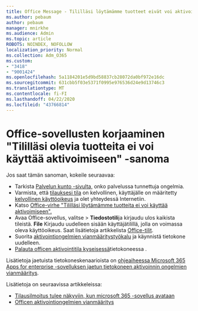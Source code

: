 ```yaml
---
title: Office Message - Tililläsi löytämämme tuotteet eivät voi aktivoida
ms.author: pebaum
author: pebaum
manager: mnirkhe
ms.audience: Admin
ms.topic: article
ROBOTS: NOINDEX, NOFOLLOW
localization_priority: Normal
ms.collection: Adm_O365
ms.custom:
- "3418"
- "9001424"
ms.openlocfilehash: 5a1184201e5d9bd58837cb28072da0bf972e16dc
ms.sourcegitcommit: 631cbb5f03e5371f0995e976536d24e9d13746c3
ms.translationtype: MT
ms.contentlocale: fi-FI
ms.lasthandoff: 04/22/2020
ms.locfileid: "43766814"
---
```

# <a name="fixing-the-office-apps-the-products-we-found-in-your-account-cant-be-used-to-activate-message"></a>Office-sovellusten korjaaminen "Tililläsi olevia tuotteita ei voi käyttää aktivoimiseen" -sanoma

Jos saat tämän sanoman, kokeile seuraavaa:

- Tarkista [Palvelun kunto -sivulta,](https://docs.microsoft.com/office365/enterprise/view-service-health) onko palvelussa tunnettuja ongelmia.
- Varmista, että [tilauksesi tila](https://support.office.com/article/0d23d3c0-c19c-4b2f-9845-5344fedc4380#bkmk_checksubscription) on kelvollinen, käyttäjälle on määritetty [kelvollinen käyttöoikeus](https://support.office.com/article/997596B5-4173-4627-B915-36ABAC6786DC) ja olet yhteydessä Internetiin. 
- Katso [Office-virhe "Tililläsi löytämämme tuotteita ei voi käyttää aktivoimiseen".](https://support.office.com/article/c9f9a0b3-5aae-4131-8077-21e6a59f141e)
- Avaa Office-sovellus, valitse > **Tiedostotili**ja kirjaudu ulos kaikista tileistä. **File** Kirjaudu uudelleen sisään käyttäjätilillä, jolla on voimassa oleva käyttöoikeus. Saat lisätietoja artikkelista [Office-tilit](https://support.office.com/article/628ea040-f265-49de-b986-be09c3ebf8a9).
- Suorita [aktivointiongelmien vianmääritystyökalu](https://aka.ms/SARA-OfficeActivation-Alchemy) ja käynnistä tietokone uudelleen.
- [Palauta officen aktivointitila kyseisessä](https://docs.microsoft.com/office365/troubleshoot/activation/reset-office-365-proplus-activation-state)tietokoneessa .

Lisätietoja jaetuista tietokoneskenaarioista on [ohjeaiheessa Microsoft 365 Apps for enterprise -sovelluksen jaetun tietokoneen aktivoinnin ongelmien vianmääritys](https://docs.microsoft.com/deployoffice/troubleshoot-issues-with-shared-computer-activation-for-office-365-proplus).

Lisätietoja on seuraavissa artikkeleissa: 
- [Tilausilmoitus tulee näkyviin, kun microsoft 365 -sovellus avataan](https://support.office.com/article/4cabe32c-f594-4c0e-9191-3d3ade10cceb)
- [Officen aktivointiongelmien vianmääritys](https://support.office.com/article/0d23d3c0-c19c-4b2f-9845-5344fedc4380)
